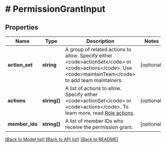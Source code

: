 # # PermissionGrantInput

## Properties

Name | Type | Description | Notes
------------ | ------------- | ------------- | -------------
**action_set** | **string** | A group of related actions to allow. Specify either &lt;code&gt;actionSet&lt;/code&gt; or &lt;code&gt;actions&lt;/code&gt;. Use &lt;code&gt;maintainTeam&lt;/code&gt; to add team maintainers. | [optional]
**actions** | **string[]** | A list of actions to allow. Specify either &lt;code&gt;actionSet&lt;/code&gt; or &lt;code&gt;actions&lt;/code&gt;. To learn more, read [Role actions](https://docs.launchdarkly.com/home/account/role-actions). | [optional]
**member_ids** | **string[]** | A list of member IDs who receive the permission grant. | [optional]

[[Back to Model list]](../../README.md#models) [[Back to API list]](../../README.md#endpoints) [[Back to README]](../../README.md)
